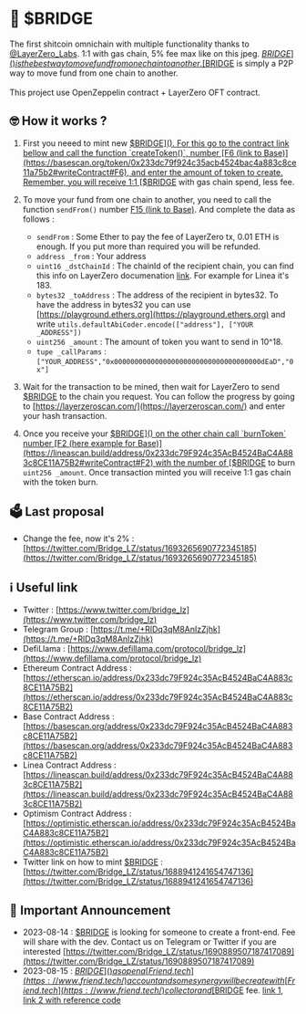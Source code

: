# 🌉 $BRIDGE

The first shitcoin omnichain with multiple functionality thanks to [@LayerZero_Labs](https://twitter.com/LayerZero_Labs). 
1:1 with gas chain, 5% fee max like on this jpeg. [$BRIDGE]() is the best way to move fund from one chain to another. [$BRIDGE]() is simply a P2P way to move fund from one chain to another.
<br>
<br>
This project use OpenZeppelin contract + LayerZero OFT contract.
<br>



## 🤓 How it works ?

1. First you neeed to mint new [$BRIDGE](). For this go to the contract link bellow and call the function `createToken()`, number [F6 (link to Base)](https://basescan.org/token/0x233dc79f924c35acb4524bac4a883c8ce11a75b2#writeContract#F6), and enter the amount of token to create. Remember, you  will receive 1:1 [$BRIDGE]() with gas chain spend, less fee. 


2. To move your fund from one chain to another, you need to call the function `sendFrom()` number [F15 (link to Base)](https://basescan.org/token/0x233dc79f924c35acb4524bac4a883c8ce11a75b2#writeContract#F15). And complete the data as follows :
   - `sendFrom` : Some Ether to pay the fee of LayerZero tx, 0.01 ETH is enough. If you put more than required you will be refunded.
   - `address _from` : Your address
   - `uint16 _dstChainId` : The chainId of the recipient chain, you can find this info on LayerZero documenation [link](https://layerzero.gitbook.io/docs/technical-reference/mainnet/supported-chain-ids). For example for Linea it's 183.
   - `bytes32 _toAddress` : The address of the recipient in bytes32. To have the address in bytes32 you can use [https://playground.ethers.org](https://playground.ethers.org) and write `utils.defaultAbiCoder.encode(["address"], ["YOUR _ADDRESS"])`
   - `uint256 _amount` : The amount of token you want to send in 10^18.
   - `tupe _callParams` : `["YOUR_ADDRESS","0x000000000000000000000000000000000000dEaD","0x"]`
 

3. Wait for the transaction to be mined, then wait for LayerZero to send [$BRIDGE]() to the chain you request. You can follow the progress by going to [https://layerzeroscan.com/](https://layerzeroscan.com/) and enter your hash transaction.


4. Once you receive your [$BRIDGE]() on the other chain call `burnToken` number [F2 (here example for Base)](https://lineascan.build/address/0x233dc79F924c35AcB4524BaC4A883c8CE11A75B2#writeContract#F2)  with the number of [$BRIDGE]() to burn `uint256 _amount`. Once transaction minted you will receive 1:1 gas chain with the token burn.

## 🗳️ Last proposal
- Change the fee, now it's 2% : [https://twitter.com/Bridge_LZ/status/1693265690772345185](https://twitter.com/Bridge_LZ/status/1693265690772345185)

## ℹ️ Useful link

- Twitter : [https://www.twitter.com/bridge_lz](https://www.twitter.com/bridge_lz)
- Telegram Group : [https://t.me/+RlDq3qM8AnIzZjhk](https://t.me/+RlDq3qM8AnIzZjhk)
- DefiLlama : [https://www.defillama.com/protocol/bridge_lz](https://www.defillama.com/protocol/bridge_lz)
- Ethereum Contract Address : [https://etherscan.io/address/0x233dc79F924c35AcB4524BaC4A883c8CE11A75B2](https://etherscan.io/address/0x233dc79F924c35AcB4524BaC4A883c8CE11A75B2)
- Base Contract Address :  [https://basescan.org/address/0x233dc79F924c35AcB4524BaC4A883c8CE11A75B2](https://basescan.org/address/0x233dc79F924c35AcB4524BaC4A883c8CE11A75B2)
- Linea Contract Address :  [https://lineascan.build/address/0x233dc79F924c35AcB4524BaC4A883c8CE11A75B2](https://lineascan.build/address/0x233dc79F924c35AcB4524BaC4A883c8CE11A75B2)
- Optimism Contract Address :  [https://optimistic.etherscan.io/address/0x233dc79F924c35AcB4524BaC4A883c8CE11A75B2](https://optimistic.etherscan.io/address/0x233dc79F924c35AcB4524BaC4A883c8CE11A75B2)
- Twitter link on how to mint [$BRIDGE]() : [https://twitter.com/Bridge_LZ/status/1688941241654747136](https://twitter.com/Bridge_LZ/status/1688941241654747136)

## 📣 Important Announcement 

- 2023-08-14 : [$BRIDGE]() is looking for someone to create a front-end. Fee will share with the dev. Contact us on Telegram or Twitter if you are interested [https://twitter.com/Bridge_LZ/status/1690889507187417089](https://twitter.com/Bridge_LZ/status/1690889507187417089)
- 2023-08-15 : [$BRIDGE]() as open a [Friend.tech](https://www.friend.tech/) account and some synergy will be create with [Friend.tech](https://www.friend.tech/) collector and [$BRIDGE]() fee. [link 1](https://twitter.com/Bridge_LZ/status/1692324217025347944), [link 2 with reference code](https://twitter.com/Bridge_LZ/status/1692865556272078869) 
